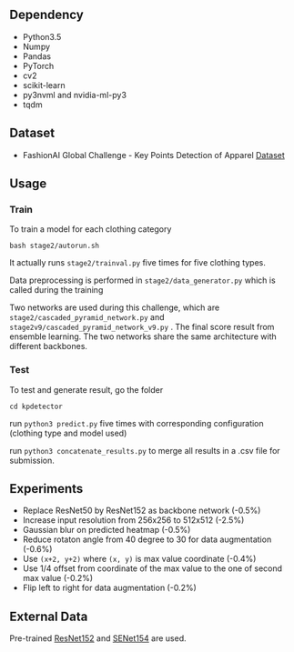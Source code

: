 ## Dependency

- Python3.5
- Numpy
- Pandas
- PyTorch
- cv2
- scikit-learn
- py3nvml and nvidia-ml-py3
- tqdm

## Dataset
- FashionAI Global Challenge - Key Points Detection of Apparel [Dataset](https://tianchi.aliyun.com/competition/information.htm?spm=5176.11165261.5678.2.34b72ec5iFguTn&raceId=231648&_lang=en_US)

## Usage

### Train

To train a model for each clothing category

```bash stage2/autorun.sh```

It actually runs ```stage2/trainval.py``` five times for five clothing types.

Data preprocessing is performed in ```stage2/data_generator.py``` which is called during the training

Two networks are used during this challenge, which are ```stage2/cascaded_pyramid_network.py``` and ```stage2v9/cascaded_pyramid_network_v9.py``` . The final score result from ensemble learning. The two networks share the same architecture with different backbones.

### Test

To test and generate result, go the folder

```cd kpdetector```

run ```python3 predict.py``` five times with corresponding configuration (clothing type and model used)

run ```python3 concatenate_results.py``` to merge all results in a .csv file for submission.

## Experiments
- Replace ResNet50 by ResNet152 as backbone network (-0.5%)
- Increase input resolution from 256x256 to 512x512 (-2.5%)
- Gaussian blur on predicted heatmap (-0.5%)
- Reduce rotaton angle from 40 degree to 30 for data augmentation (-0.6%)
- Use ```(x+2, y+2)``` where ```(x, y)``` is max value coordinate (-0.4%)
- Use 1/4 offset from coordinate of the max value to the one of second max value (-0.2%)
- Flip left to right for data augmentation (-0.2%)

## External Data

Pre-trained [ResNet152](https://github.com/pytorch/vision/blob/master/torchvision/models/resnet.py) and [SENet154](https://github.com/Cadene/pretrained-models.pytorch/blob/master/pretrainedmodels/models/senet.py)  are used.
